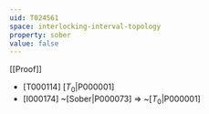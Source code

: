 ```yaml
---
uid: T024561
space: interlocking-interval-topology
property: sober
value: false
---
```

[[Proof]]

* [T000114] [$T_0$|P000001]
* [I000174] ~[Sober|P000073] => ~[$T_0$|P000001]

